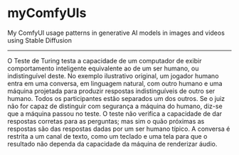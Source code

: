 # myComfyUIs
My ComfyUI usage patterns in generative AI models in images and videos using Stable Diffusion


<hr>
O Teste de Turing testa a capacidade de um computador de exibir comportamento inteligente equivalente ao de um ser humano, ou indistinguível deste. No exemplo ilustrativo original, um jogador humano entra em uma conversa, em linguagem natural, com outro humano e uma máquina projetada para produzir respostas indistinguíveis de outro ser humano. Todos os participantes estão separados um dos outros. Se o juiz não for capaz de distinguir com segurança a máquina do humano, diz-se que a máquina passou no teste. O teste não verifica a capacidade de dar respostas corretas para as perguntas; mas sim o quão próximas as respostas são das respostas dadas por um ser humano típico. A conversa é restrita a um canal de texto, como um teclado e uma tela para que o resultado não dependa da capacidade da máquina de renderizar áudio.
